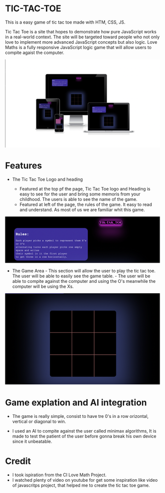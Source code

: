 # TIC-TAC-TOE
This is a easy game of tic tac toe made with HTM, CSS, JS.

Tic Tac Toe  is a site that hopes to demonstrate how pure JavaScript works in a real-world context. The site will be targeted toward people who not only love to implement more advanced JavaScript concepts but also logic. Love Maths is a fully responsive JavaScript logic game that will allow users to compite agaist the computer.

![devises reponsive](/assets/imagess/Screenshot%202023-01-04%20at%2016.38.13%20Large.png)
# Features 

* The Tic Tac Toe Logo and heading
  - Featured at the top pf the page, Tic Tac Toe logo and Heading is easy to see for the user and bring some memoris from your childhood. The users is able to see the name of the game.

  * Featured at left of the page, the rules of the game. It easy to read and understand. As most of us we are familiar whit this game.


![devises reponsive](/assets/imagess/Screenshot%202023-01-04%20at%2016.45.34%20Medium.png)
  


   * The Game Area 
    - This section will allow the user to play the tic tac toe. The user will be able to easily see the game table. 
    - The user will be able to compite against the computer and using the O's meanwhile the computer will be using the Xs.

![devises reponsive](/assets/imagess/Screenshot%202023-01-04%20at%2016.47.13%20Medium.png)
    

# Game explation and AI integration 
* The game is really simple, consist to have tre 0's in a row orizontal, vertical or diagonal to win.

* I used an AI to compite against the user called minimax algorithms, It is made to test the patient of the user before gonna break his own device since it unbeatable.



 # Credit
 * I took ispiration from the CI Love Math Project.
 * I watched plenty of video on youtube for get some inspiration like video of javascritps project,
  that helped me to create the tic tac toe game.
    